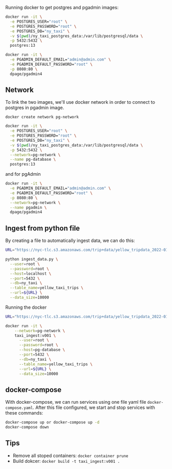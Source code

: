 Running docker to get postgres and pgadmin images:


```bash
docker run -it \
  -e POSTGRES_USER="root" \
  -e POSTGRES_PASSWORD="root" \
  -e POSTGRES_DB="ny_taxi" \
  -v $(pwd)/ny_taxi_postgres_data:/var/lib/postgresql/data \
  -p 5432:5432 \
  postgres:13
```

```bash
docker run -it \
  -e PGADMIN_DEFAULT_EMAIL="admin@admin.com" \
  -e PGADMIN_DEFAULT_PASSWORD="root" \
  -p 8080:80 \
  dpage/pgadmin4
```

## Network

To link the two images, we'll use docker network in order to connect to postgres in pgadmin image.

`docker create network pg-network`

```bash
docker run -it \
  -e POSTGRES_USER="root" \
  -e POSTGRES_PASSWORD="root" \
  -e POSTGRES_DB="ny_taxi" \
  -v $(pwd)/ny_taxi_postgres_data:/var/lib/postgresql/data \
  -p 5432:5432 \
  --network=pg-network \
  --name pg-database \
  postgres:13
```

and for pgAdmin

```bash
docker run -it \
  -e PGADMIN_DEFAULT_EMAIL="admin@admin.com" \
  -e PGADMIN_DEFAULT_PASSWORD="root" \
  -p 8080:80 \
  --network=pg-network \
  --name pgadmin \
  dpage/pgadmin4
```

## Ingest from python file

By creating a file to automatically ingest data, we can do this:

```bash
URL="https://nyc-tlc.s3.amazonaws.com/trip+data/yellow_tripdata_2022-01.parquet"

python ingest_data.py \
  --user=root \
  --password=root \
  --host=localhost \
  --port=5432 \
  --db=ny_taxi \
  --table_name=yellow_taxi_trips \
  --url=${URL} \
  --data_size=10000
```

Running the docker

```bash
URL="https://nyc-tlc.s3.amazonaws.com/trip+data/yellow_tripdata_2022-01.parquet"

docker run -it \
    --network=pg-network \
    taxi_ingest:v001 \
      --user=root \
      --password=root \
      --host=pg-database \
      --port=5432 \
      --db=ny_taxi \
      --table_name=yellow_taxi_trips \
      --url=${URL} \
      --data_size=10000
```

## docker-compose
With docker-compose, we can run services using one file yaml file `docker-compose.yaml`.
After this file configured, we start and stop services with these commands: 
```bash
docker-compose up or docker-compose up -d
docker-compose down
```


## Tips

- Remove all stoped containers: `docker container prune`
- Build dokcer: `docker build -t taxi_ingest:v001 .`



